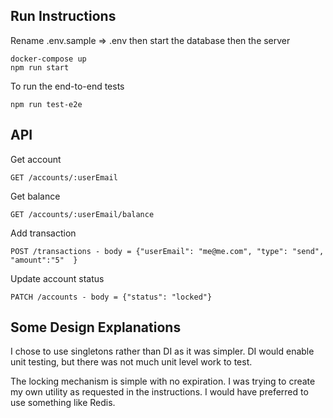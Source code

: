 ## Run Instructions

Rename .env.sample => .env then start the database then the server

```
docker-compose up
npm run start
```

To run the end-to-end tests

```
npm run test-e2e
```

## API

Get account
```
GET /accounts/:userEmail
```
Get balance
```
GET /accounts/:userEmail/balance
```
Add transaction
```
POST /transactions - body = {"userEmail": "me@me.com", "type": "send", "amount":"5"  }
```
Update account status
```
PATCH /accounts - body = {"status": "locked"}
```

## Some Design Explanations

I chose to use singletons rather than DI as it was simpler.  DI would enable unit testing, but there was not much unit level work to test.

The locking mechanism is simple with no expiration.  I was trying to create my own utility as requested in the instructions.  I would have preferred to use something like Redis.
